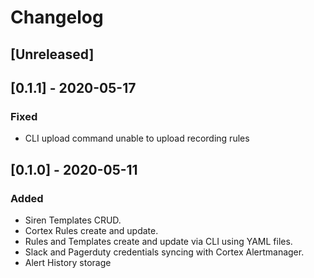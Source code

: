 # Changelog

## [Unreleased]

## [0.1.1] - 2020-05-17

### Fixed

- CLI upload command unable to upload recording rules

## [0.1.0] - 2020-05-11

### Added

- Siren Templates CRUD.
- Cortex Rules create and update.
- Rules and Templates create and update via CLI using YAML files.
- Slack and Pagerduty credentials syncing with Cortex Alertmanager.
- Alert History storage
